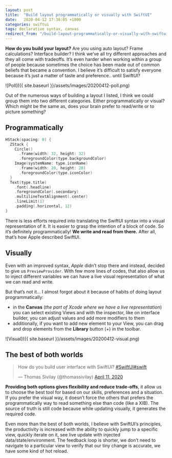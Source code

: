 ```yaml
---
layout: post
title:  "Build layout programmatically or visually with SwiftUI"
date:   2020-04-12 17:38:05 +1000
categories: swiftui
tags: declarative syntax, canvas
redirect_from: "/build-layout-programmatically-or-visually-with-swiftui"
---
```

**How do you build your layout?** Are you using auto layout? Frame calculations? Interface builder? I think we’ve all try different approaches and they all come with tradeoffs. It’s even harder when working within a group of people because sometimes the choice has been made out of common beliefs that became a convention. I believe it’s difficult to satisfy everyone because it’s just a matter of taste and preference.. until SwiftUI?

![Poll]({{ site.baseurl }}/assets/images/20200412-poll.png)

Out of the numerous ways of building a layout I listed, I think we could group them into two different categories. Either programmatically or visual? Which might be the same as, does your brain prefer to read/write or to picture something?

## Programmatically

```swift
HStack(spacing: 0) {
  ZStack {
    Circle()
      .frame(width: 32, height: 32)
      .foregroundColor(type.backgroundColor)
    Image(systemName: type.iconName)
      .frame(width: 20, height: 20)
      .foregroundColor(type.iconColor)
  }
  Text(type.title)
    .font(.headline)
    .foregroundColor(.secondary)
    .multilineTextAlignment(.center)
    .lineLimit(1)
    .padding(.horizontal, 12)
}
```

There is less efforts required into translating the SwiftUI syntax into a visual representation of it. It is easier to grasp the intention of a block of code. So it’s definitely programmatically! **We write and read from there.** After all, that’s how Apple described SwiftUI.

## Visually

Even with an improved syntax, *Apple* didn’t stop there and instead, decided to give us `PreviewProvider`. With few more lines of codes, that also allow us to inject different variables we can have a live visual representation of what we can read and write.

But that’s not it… I almost forgot about it because of habits of doing layout programmatically:

- in the **Canvas** (*the part of Xcode where we have a live representation*) you can select existing Views and with the inspector, like on interface builder, you can adjust values and add more modifiers to them
- additionally, if you want to add new element to your View, you can drag and drop elements from the **Library** button (+) in the toolbar.

![Visual]({{ site.baseurl }}/assets/images/20200412-visual.png)

## The best of both worlds

<blockquote class="twitter-tweet"><p lang="en" dir="ltr">How do you build user interface with SwiftUI? <a href="https://twitter.com/hashtag/SwiftUI?src=hash&amp;ref_src=twsrc%5Etfw">#SwiftUI</a><a href="https://twitter.com/hashtag/swift?src=hash&amp;ref_src=twsrc%5Etfw">#swift</a></p>&mdash; Thomas Sivilay (@thomassivilay) <a href="https://twitter.com/thomassivilay/status/1249123120683929602?ref_src=twsrc%5Etfw">April 11, 2020</a></blockquote> <script async src="https://platform.twitter.com/widgets.js" charset="utf-8"></script>


**Providing both options gives flexibility and reduce trade-offs**, it allow us to choose the best tool for based on our skills, preferences and a situation. If you prefer the visual way, it doesn’t force the others that prefers the programmatically way to read something else than code (like a XIB). The source of truth is still code because while updating visually, it generates the required code.

Even more than the best of both worlds, I believe with SwiftUI’s principles, the productivity is increased with the ability to quickly jump to a specific view, quickly iterate on it, see live update with injected data/state/environment. The feedback loop is shorter, we don’t need to navigate to a particular view to verify that our tiny change is accurate, we have some kind of hot reload.
